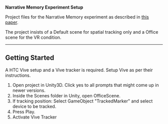 **Narrative Memory Experiment Setup**

Project files for the Narrative Memory experiment as described in [this paper](https://ieeexplore-ieee-org.access.library.unisa.edu.au/document/8462799).

The project insists of a Default scene for spatial tracking only and a Office scene for the VR condition. 

---

## Getting Started

A HTC Vive setup and a Vive tracker is required. Setup Vive as per their instructions.

1. Open project in Unity3D. Click yes to all prompts that might come up in newer versions. 
2. Inside the Scenes folder in Unity, open OfficeScene.
3. If tracking position: Select GameObject "TrackedMarker" and select device to be tracked.
4. Press Play.
5. Activate Vive Tracker 



